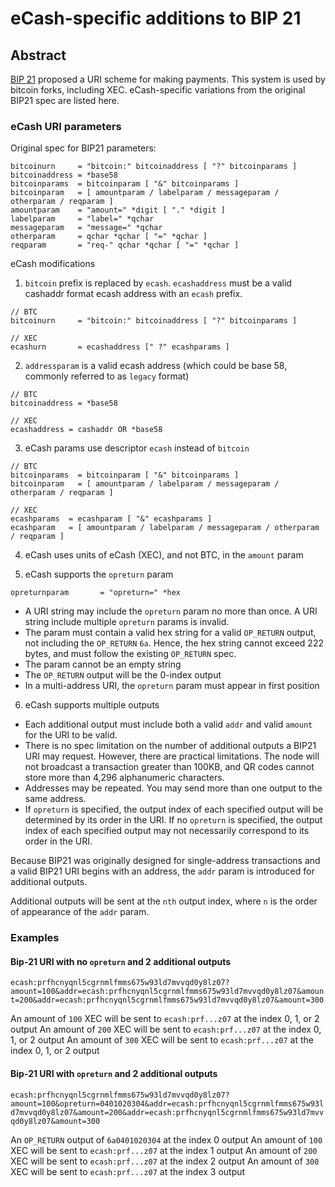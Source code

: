 # eCash-specific additions to BIP 21

## Abstract

[BIP 21](https://github.com/bitcoin/bips/blob/master/bip-0021.mediawiki) proposed a URI scheme for making payments. This system is used by bitcoin forks, including XEC. eCash-specific variations from the original BIP21 spec are listed here.

### eCash URI parameters

Original spec for BIP21 parameters:

```
bitcoinurn     = "bitcoin:" bitcoinaddress [ "?" bitcoinparams ]
bitcoinaddress = *base58
bitcoinparams  = bitcoinparam [ "&" bitcoinparams ]
bitcoinparam   = [ amountparam / labelparam / messageparam / otherparam / reqparam ]
amountparam    = "amount=" *digit [ "." *digit ]
labelparam     = "label=" *qchar
messageparam   = "message=" *qchar
otherparam     = qchar *qchar [ "=" *qchar ]
reqparam       = "req-" qchar *qchar [ "=" *qchar ]
```

eCash modifications

1.  `bitcoin` prefix is replaced by `ecash`. `ecashaddress` must be a valid cashaddr format ecash address with an `ecash` prefix.

```
// BTC
bitcoinurn     = "bitcoin:" bitcoinaddress [ "?" bitcoinparams ]

// XEC
ecashurn       = ecashaddress [" ?" ecashparams ]
```

2. `addressparam` is a valid ecash address (which could be base 58, commonly referred to as `legacy` format)

```
// BTC
bitcoinaddress = *base58

// XEC
ecashaddress = cashaddr OR *base58
```

3. eCash params use descriptor `ecash` instead of `bitcoin`

```
// BTC
bitcoinparams  = bitcoinparam [ "&" bitcoinparams ]
bitcoinparam   = [ amountparam / labelparam / messageparam / otherparam / reqparam ]

// XEC
ecashparams  = ecashparam [ "&" ecashparams ]
ecashparam   = [ amountparam / labelparam / messageparam / otherparam / reqparam ]
```

4. eCash uses units of eCash (XEC), and not BTC, in the `amount` param

5. eCash supports the `opreturn` param

```
opreturnparam       = "opreturn=" *hex
```

-   A URI string may include the `opreturn` param no more than once. A URI string include multiple `opreturn` params is invalid.
-   The param must contain a valid hex string for a valid `OP_RETURN` output, not including the `OP_RETURN` `6a`. Hence, the hex string cannot exceed 222 bytes, and must follow the existing `OP_RETURN` spec.
-   The param cannot be an empty string
-   The `OP_RETURN` output will be the 0-index output
-   In a multi-address URI, the `opreturn` param must appear in first position

6. eCash supports multiple outputs

-   Each additional output must include both a valid `addr` and valid `amount` for the URI to be valid.
-   There is no spec limitation on the number of additional outputs a BIP21 URI may request. However, there are practical limitations. The node will not broadcast a transaction greater than 100KB, and QR codes cannot store more than 4,296 alphanumeric characters.
-   Addresses may be repeated. You may send more than one output to the same address.
-   If `opreturn` is specified, the output index of each specified output will be determined by its order in the URI. If no `opreturn` is specified, the output index of each specified output may not necessarily correspond to its order in the URI.

Because BIP21 was originally designed for single-address transactions and a valid BIP21 URI begins with an address, the `addr` param is introduced for additional outputs.

Additional outputs will be sent at the `nth` output index, where `n` is the order of appearance of the `addr` param.

### Examples

#### Bip-21 URI with no `opreturn` and 2 additional outputs

`ecash:prfhcnyqnl5cgrnmlfmms675w93ld7mvvqd0y8lz07?amount=100&addr=ecash:prfhcnyqnl5cgrnmlfmms675w93ld7mvvqd0y8lz07&amount=200&addr=ecash:prfhcnyqnl5cgrnmlfmms675w93ld7mvvqd0y8lz07&amount=300`

An amount of `100` XEC will be sent to `ecash:prf...z07` at the index 0, 1, or 2 output
An amount of `200` XEC will be sent to `ecash:prf...z07` at the index 0, 1, or 2 output
An amount of `300` XEC will be sent to `ecash:prf...z07` at the index 0, 1, or 2 output

#### Bip-21 URI with `opreturn` and 2 additional outputs

`ecash:prfhcnyqnl5cgrnmlfmms675w93ld7mvvqd0y8lz07?amount=100&opreturn=0401020304&addr=ecash:prfhcnyqnl5cgrnmlfmms675w93ld7mvvqd0y8lz07&amount=200&addr=ecash:prfhcnyqnl5cgrnmlfmms675w93ld7mvvqd0y8lz07&amount=300`

An `OP_RETURN` output of `6a0401020304` at the index 0 output
An amount of `100` XEC will be sent to `ecash:prf...z07` at the index 1 output
An amount of `200` XEC will be sent to `ecash:prf...z07` at the index 2 output
An amount of `300` XEC will be sent to `ecash:prf...z07` at the index 3 output
